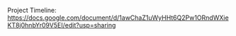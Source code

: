 

Project Timeline: https://docs.google.com/document/d/1awChaZ1uWyHHt6Q2Pw1ORndWXieKT8j0hnbYr09V5EI/edit?usp=sharing 
